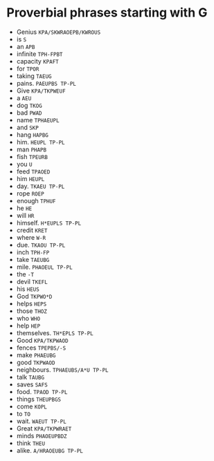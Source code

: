 # Proverbial phrases starting with G

* Genius `KPA/SKWRAOEPB/KWROUS`
* is `S`
* an `APB`
* infinite `TPH-FPBT`
* capacity `KPAFT`
* for `TPOR`
* taking `TAEUG`
* pains. `PAEUPBS TP-PL`
* Give `KPA/TKPWEUF`
* a `AEU`
* dog `TKOG`
* bad `PWAD`
* name `TPHAEUPL`
* and `SKP`
* hang `HAPBG`
* him. `HEUPL TP-PL`
* man `PHAPB`
* fish `TPEURB`
* you `U`
* feed `TPAOED`
* him `HEUPL`
* day. `TKAEU TP-PL`
* rope `ROEP`
* enough `TPHUF`
* he `HE`
* will `HR`
* himself. `H*EUPLS TP-PL`
* credit `KRET`
* where `W-R`
* due. `TKAOU TP-PL`
* inch `TPH-FP`
* take `TAEUBG`
* mile. `PHAOEUL TP-PL`
* the `-T`
* devil `TKEFL`
* his `HEUS`
* God `TKPWO*D`
* helps `HEPS`
* those `THOZ`
* who `WHO`
* help `HEP`
* themselves. `TH*EPLS TP-PL`
* Good `KPA/TKPWAOD`
* fences `TPEPBS/-S`
* make `PHAEUBG`
* good `TKPWAOD`
* neighbours. `TPHAEUBS/A*U TP-PL`
* talk `TAUBG`
* saves `SAFS`
* food. `TPAOD TP-PL`
* things `THEUPBGS`
* come `KOPL`
* to `TO`
* wait. `WAEUT TP-PL`
* Great `KPA/TKPWRAET`
* minds `PHAOEUPBDZ`
* think `THEU`
* alike. `A/HRAOEUBG TP-PL`
